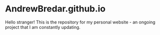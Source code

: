 # AndrewBredar.github.io
Hello stranger! This is the repository for my personal website - an ongoing project that I am constantly updating.

